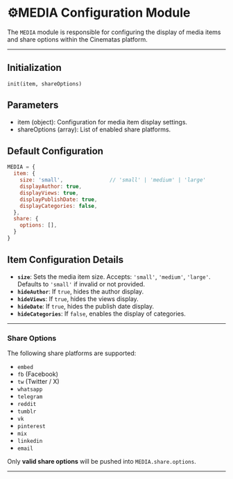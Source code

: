 # ⚙️MEDIA Configuration Module

The `MEDIA` module is responsible for configuring the display of media items and share options within the Cinematas platform.

---

## Initialization

`init(item, shareOptions)`

## Parameters
- item (object): Configuration for media item display settings.
- shareOptions (array): List of enabled share platforms.

## Default Configuration

```js
MEDIA = {
  item: {
    size: 'small',               // 'small' | 'medium' | 'large'
    displayAuthor: true,         
    displayViews: true,         
    displayPublishDate: true,    
    displayCategories: false,   
  },
  share: {
    options: [],    
  }
}

```

## Item Configuration Details


- **`size`**:  Sets the media item size.  Accepts: `'small'`, `'medium'`, `'large'`.   Defaults to `'small'` if invalid or not provided.
- **`hideAuthor`**:  If `true`, hides the author display.
- **`hideViews`**: If `true`, hides the views display.
- **`hideDate`**: If `true`, hides the publish date display.
- **`hideCategories`**:  If `false`, enables the display of categories.

---

### Share Options

The following share platforms are supported:

- `embed`
- `fb` (Facebook)
- `tw` (Twitter / X)
- `whatsapp`
- `telegram`
- `reddit`
- `tumblr`
- `vk`
- `pinterest`
- `mix`
- `linkedin`
- `email`

Only **valid share options** will be pushed into `MEDIA.share.options`.

---